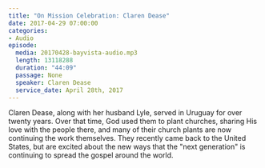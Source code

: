```yaml
---
title: "On Mission Celebration: Claren Dease"
date: 2017-04-29 07:00:00
categories:
- Audio
episode:
  media: 20170428-bayvista-audio.mp3
  length: 13118288
  duration: "44:09"
  passage: None
  speaker: Claren Dease
  service_date: April 28th, 2017
---
```

Claren Dease, along with her husband Lyle, served in Uruguay for over twenty years. Over that time, God used them to plant churches, sharing His love with the people there, and many of their church plants are now continuing the work themselves. They recently came back to the United States, but are excited about the new ways that the "next generation" is continuing to spread the gospel around the world.
